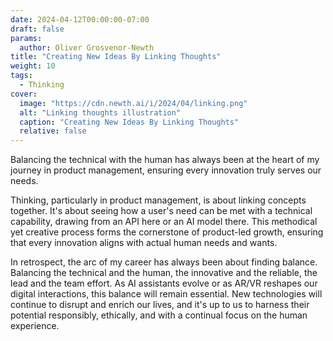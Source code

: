 ```yaml
---
date: 2024-04-12T00:00:00-07:00
draft: false
params:
  author: Oliver Grosvenor-Newth
title: "Creating New Ideas By Linking Thoughts"
weight: 10
tags: 
  - Thinking
cover:
  image: "https://cdn.newth.ai/i/2024/04/linking.png"
  alt: "Linking thoughts illustration"
  caption: "Creating New Ideas By Linking Thoughts"
  relative: false
---
```


Balancing the technical with the human has always been at the heart of my journey in product management, ensuring every innovation truly serves our needs.

Thinking, particularly in product management, is about linking concepts together. It's about seeing how a user's need can be met with a technical capability, drawing from an API here or an AI model there. This methodical yet creative process forms the cornerstone of product-led growth, ensuring that every innovation aligns with actual human needs and wants.

In retrospect, the arc of my career has always been about finding balance. Balancing the technical and the human, the innovative and the reliable, the lead and the team effort. As AI assistants evolve or as AR/VR reshapes our digital interactions, this balance will remain essential. New technologies will continue to disrupt and enrich our lives, and it's up to us to harness their potential responsibly, ethically, and with a continual focus on the human experience.
